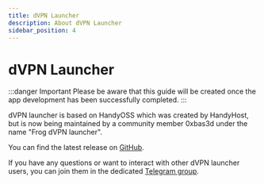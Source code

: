 ```yaml
---
title: dVPN Launcher
description: About dVPN Launcher
sidebar_position: 4
---
```


# dVPN Launcher

:::danger Important
Please be aware that this guide will be created once the app development has been successfully completed.
:::

dVPN launcher is based on HandyOSS which was created by HandyHost, but is now being maintained by a community member 0xbas3d under the name "Frog dVPN launcher".

You can find the latest release on [GitHub](https://github.com/0xbas3d/dvpn-host).

If you have any questions or want to interact with other dVPN launcher users, you can join them in the dedicated [Telegram group](https://t.me/froglauncher).
